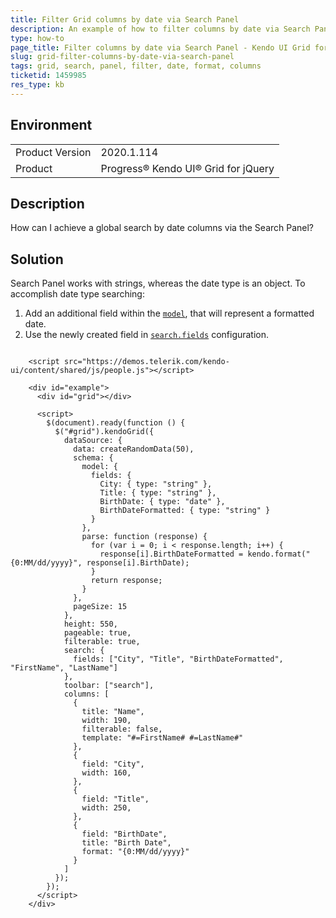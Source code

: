 ```yaml
---
title: Filter Grid columns by date via Search Panel
description: An example of how to filter columns by date via Search Panel in Kendo UI Grid for jQuery
type: how-to
page_title: Filter columns by date via Search Panel - Kendo UI Grid for jQuery
slug: grid-filter-columns-by-date-via-search-panel
tags: grid, search, panel, filter, date, format, columns
ticketid: 1459985
res_type: kb
---
```


## Environment

<table>
	<tbody>
		<tr>
			<td>Product Version</td>
			<td>2020.1.114</td>
		</tr>
		<tr>
			<td>Product</td>
			<td>Progress® Kendo UI® Grid for jQuery</td>
		</tr>
	</tbody>
</table>


## Description

How can I achieve a global search by date columns via the Search Panel?

## Solution

Search Panel works with strings, whereas the date type is an object. 
To accomplish date type searching: 

1. Add an additional field within the [`model`](/api/javascript/data/datasource/configuration/schema#schemamodel), that will represent a formatted date.
2. Use the newly created field in [`search.fields`](/api/javascript/ui/grid/configuration/search.fields) configuration.

```dojo

	<script src="https://demos.telerik.com/kendo-ui/content/shared/js/people.js"></script>

    <div id="example">
      <div id="grid"></div>

      <script>
        $(document).ready(function () {
          $("#grid").kendoGrid({
            dataSource: {
              data: createRandomData(50),
              schema: {
                model: {
                  fields: {
                    City: { type: "string" },
                    Title: { type: "string" },
                    BirthDate: { type: "date" },
                    BirthDateFormatted: { type: "string" }
                  }
                },
                parse: function (response) {
                  for (var i = 0; i < response.length; i++) {
                    response[i].BirthDateFormatted = kendo.format("{0:MM/dd/yyyy}", response[i].BirthDate);
                  }
                  return response;
                }
              },
              pageSize: 15
            },
            height: 550,
            pageable: true,
            filterable: true,
            search: {
              fields: ["City", "Title", "BirthDateFormatted", "FirstName", "LastName"] 
            },
            toolbar: ["search"],
            columns: [
              {
                title: "Name",
                width: 190,
                filterable: false,
                template: "#=FirstName# #=LastName#"
              },
              {
                field: "City",
                width: 160,
              },
              {
                field: "Title",
                width: 250,
              },
              {
                field: "BirthDate",
                title: "Birth Date",
                format: "{0:MM/dd/yyyy}"
              }
            ]
          });
        });
      </script>
    </div>
```